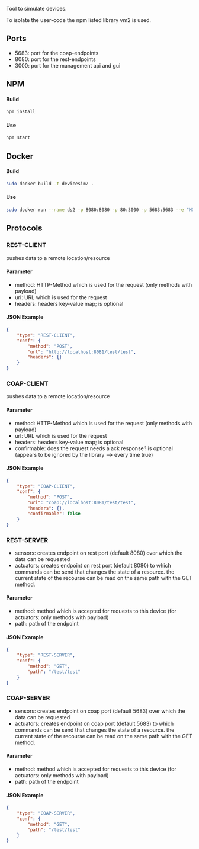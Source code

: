 Tool to simulate devices.

To isolate the user-code the npm listed library vm2 is used.

## Ports
* 5683: port for the coap-endpoints
* 8080: port for the rest-endpoints
* 3000: port for the management api and gui

## NPM
#### Build
```bash
npm install
```

#### Use
```bash
npm start
```

## Docker

#### Build
```bash
sudo docker build -t devicesim2 .
```

#### Use
```bash
sudo docker run --name ds2 -p 8080:8080 -p 80:3000 -p 5683:5683 --e "MONGO=mongodb://172.17.0.1" devicesim2
```


## Protocols

### REST-CLIENT
pushes data to a remote location/resource

#### Parameter
* method: HTTP-Method which is used for the request (only methods with payload)
* url: URL which is used for the request
* headers: headers key-value map; is optional

#### JSON Example
```json
{
    "type": "REST-CLIENT",
    "conf": {
        "method": "POST",
        "url": "http://localhost:8081/test/test",
        "headers": {}
    }
}
```

### COAP-CLIENT
pushes data to a remote location/resource

#### Parameter
* method: HTTP-Method which is used for the request (only methods with payload)
* url: URL which is used for the request
* headers: headers key-value map; is optional
* confirmable: does the request needs a ack response? is optional (appears to be ignored by the library --> every time true)

#### JSON Example
```json
{
    "type": "COAP-CLIENT",
    "conf": {
        "method": "POST",
        "url": "coap://localhost:8081/test/test",
        "headers": {},
        "confirmable": false
    }
}
```

### REST-SERVER
* sensors: creates endpoint on rest port (default 8080) over which the data can be requested
* actuators: creates endpoint on rest port (default 8080) to which commands can be send that changes the state of a resource. the current state of the recourse can be read on the same path with the GET method. 

#### Parameter
* method: method which is accepted for requests to this device (for actuators: only methods with payload)
* path: path of the endpoint

#### JSON Example
```json
{
    "type": "REST-SERVER",
    "conf": {
        "method": "GET",
        "path": "/test/test"
    }
}
```

### COAP-SERVER
* sensors: creates endpoint on coap port (default 5683) over which the data can be requested
* actuators: creates endpoint on coap port (default 5683) to which commands can be send that changes the state of a resource. the current state of the recourse can be read on the same path with the GET method. 

#### Parameter
* method: method which is accepted for requests to this device (for actuators: only methods with payload)
* path: path of the endpoint

#### JSON Example
```json
{
    "type": "COAP-SERVER",
    "conf": {
        "method": "GET",
        "path": "/test/test"
    }
}
```

